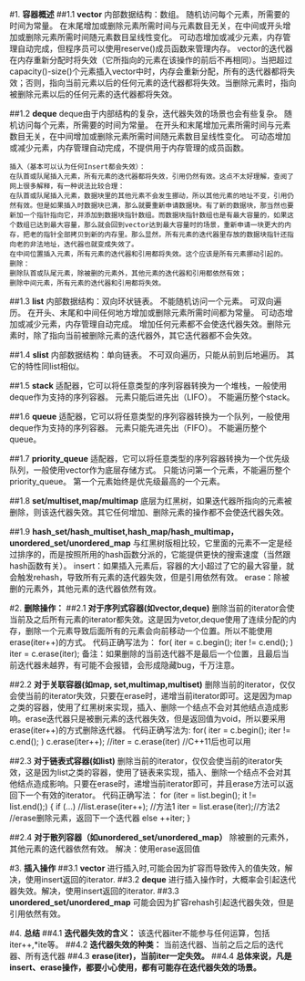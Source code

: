 #1. **容器概述**
##1.1 **vector**
    内部数据结构：数组。
    随机访问每个元素，所需要的时间为常量。
    在末尾增加或删除元素所需时间与元素数目无关，在中间或开头增加或删除元素所需时间随元素数目呈线性变化。
    可动态增加或减少元素，内存管理自动完成，但程序员可以使用reserve()成员函数来管理内存。
    vector的迭代器在内存重新分配时将失效（它所指向的元素在该操作的前后不再相同）。当把超过capacity()-size()个元素插入vector中时，内存会重新分配，所有的迭代器都将失效；否则，指向当前元素以后的任何元素的迭代器都将失效。当删除元素时，指向被删除元素以后的任何元素的迭代器都将失效。

##1.2 **deque**
    deque由于内部结构的复杂，迭代器失效的场景也会有些复杂。
    随机访问每个元素，所需要的时间为常量。
    在开头和末尾增加元素所需时间与元素数目无关，在中间增加或删除元素所需时间随元素数目呈线性变化。
    可动态增加或减少元素，内存管理自动完成，不提供用于内存管理的成员函数。

    插入（基本可以认为任何Insert都会失效）：
    在队首或队尾插入元素，所有元素的迭代器都将失效，引用仍然有效。这点不太好理解，查阅了网上很多解释，有一种说法比较合理：
    在队首或队尾插入元素，数据块里的其他元素不会发生挪动，所以其他元素的地址不变，引用仍然有效。但是如果插入时数据块已满，那么就要重新申请数据块。有了新的数据块，那当然也要新加一个指针指向它，并添加到数据块指针数组。而数据块指针数组也是有最大容量的，如果这个数组已达到最大容量，那么就会回到vector达到最大容量时的场景，重新申请一块更大的内存，把老的指针全部拷贝到新的内存里。那么显然，所有元素的迭代器里存放的数据块指针还指向老的非法地址，迭代器也就变成失效了。
    在中间位置插入元素，所有元素的迭代器和引用都将失效。这个应该是所有元素挪动引起的。
    删除：
    删除队首或队尾元素，除被删的元素外，其他元素的迭代器和引用都依然有效；
    删除中间元素，所有元素的迭代器和引用都将失效。

##1.3 **list**
    内部数据结构：双向环状链表。
    不能随机访问一个元素。
    可双向遍历。
    在开头、末尾和中间任何地方增加或删除元素所需时间都为常量。
    可动态增加或减少元素，内存管理自动完成。
    增加任何元素都不会使迭代器失效。删除元素时，除了指向当前被删除元素的迭代器外，其它迭代器都不会失效。

##1.4 **slist**
    内部数据结构：单向链表。
    不可双向遍历，只能从前到后地遍历。
    其它的特性同list相似。

##1.5 **stack**
    适配器，它可以将任意类型的序列容器转换为一个堆栈，一般使用deque作为支持的序列容器。
    元素只能后进先出（LIFO）。
    不能遍历整个stack。

##1.6 **queue**
    适配器，它可以将任意类型的序列容器转换为一个队列，一般使用deque作为支持的序列容器。
    元素只能先进先出（FIFO）。
    不能遍历整个queue。

##1.7 **priority_queue**
    适配器，它可以将任意类型的序列容器转换为一个优先级队列，一般使用vector作为底层存储方式。
    只能访问第一个元素，不能遍历整个priority_queue。
    第一个元素始终是优先级最高的一个元素。

##1.8 **set/multiset,map/multimap**
    底层为红黑树，如果迭代器所指向的元素被删除，则该迭代器失效。其它任何增加、删除元素的操作都不会使迭代器失效。

##1.9 **hash_set/hash_multiset,hash_map/hash_multimap，unordered_set/unordered_map**
    与红黑树版相比较，它里面的元素不一定是经过排序的，而是按照所用的hash函数分派的，它能提供更快的搜索速度（当然跟hash函数有关）。
    insert：如果插入元素后，容器的大小超过了它的最大容量，就会触发rehash，导致所有元素的迭代器失效，但是引用依然有效。
    erase：除被删的元素外，其他元素的迭代器依然有效。

#2. **删除操作：**
##2.1 **对于序列式容器(如vector,deque)**
    删除当前的iterator会使当前及之后所有元素的iterator都失效。这是因为vetor,deque使用了连续分配的内存，删除一个元素导致后面所有的元素会向前移动一个位置。所以不能使用erase(iter++)的方式。
    代码正确写法为：
    for( iter = c.begin(); iter != c.end(); )
        iter = c.erase(iter);
    备注：如果删除的当前迭代器不是最后一个位置，且最后当前迭代器未越界，有可能不会报错，会形成隐藏bug，千万注意。

##2.2 **对于关联容器(如map, set,multimap,multiset)**
    删除当前的iterator，仅仅会使当前的iterator失效，只要在erase时，递增当前iterator即可。这是因为map之类的容器，使用了红黑树来实现，插入、删除一个结点不会对其他结点造成影响。erase迭代器只是被删元素的迭代器失效，但是返回值为void，所以要采用erase(iter++)的方式删除迭代器。
    代码正确写法为:
    for( iter = c.begin(); iter != c.end(); )
        c.erase(iter++);
        //iter = c.erase(iter) //C++11后也可以用

##2.3 **对于链表式容器(如list)**
    删除当前的iterator，仅仅会使当前的iterator失效，这是因为list之类的容器，使用了链表来实现，插入、删除一个结点不会对其他结点造成影响。只要在erase时，递增当前iterator即可，并且erase方法可以返回下一个有效的iterator。
    代码正确写法：
    for (iter = list.begin(); it != list.end();)
    {
    if (...)
        //list.erase(iter++); //方法1
        iter = list.erase(iter);//方法2  //erase删除元素，返回下一个迭代器
    else
        ++iter;
    }

##2.4 **对于散列容器（如unordered_set/unordered_map）**
    除被删的元素外，其他元素的迭代器依然有效。
    解决：使用erase返回值

#3. **插入操作**
##3.1 **vector**
    进行插入时,可能会因为扩容而导致传入的值失效，解决，使用insert返回的iterator.
##3.2 **deque**
    进行插入操作时，大概率会引起迭代器失效。解决，使用insert返回的iterator.
##3.3 **unordered_set/unordered_map**
    可能会因为扩容rehash引起迭代器失效，但是引用依然有效。

#4. **总结**
##4.1 **迭代器失效的含义：**
    该迭代器iter不能参与任何运算，包括iter++,*ite等。
##4.2 **迭代器失效的种类：**
    当前迭代器、当前之后之后的迭代器、所有迭代器
##4.3 **erase(iter)，当前iter一定失效。**
##4.4 **总体来说，凡是insert、erase操作，都要小心使用，都有可能存在迭代器失效的场景。**
